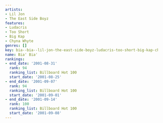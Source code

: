 ```yaml
---
artists:
- Lil Jon
- The East Side Boyz
features:
- Ludacris
- Too Short
- Big Kap
- Chyna Whyte
genres: []
key: bia--bia--lil-jon-the-east-side-boyz-ludacris-too-short-big-kap-chyna-whyte
name: Bia' Bia'
rankings:
- end_date: '2001-08-31'
  rank: 94
  ranking_list: Billboard Hot 100
  start_date: '2001-08-25'
- end_date: '2001-09-07'
  rank: 94
  ranking_list: Billboard Hot 100
  start_date: '2001-09-01'
- end_date: '2001-09-14'
  rank: 100
  ranking_list: Billboard Hot 100
  start_date: '2001-09-08'
---
```


